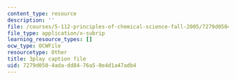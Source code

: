 ```yaml
---
content_type: resource
description: ''
file: /courses/5-112-principles-of-chemical-science-fall-2005/7279d0504adadd8476a50e4d1a47adb4_u95Cxl2IeNc.srt
file_type: application/x-subrip
learning_resource_types: []
ocw_type: OCWFile
resourcetype: Other
title: 3play caption file
uid: 7279d050-4ada-dd84-76a5-0e4d1a47adb4
---
```

